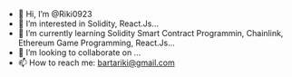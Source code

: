 - 👋 Hi, I’m @Riki0923
- 👀 I’m interested in  Solidity, React.Js...
- 🌱 I’m currently learning Solidity Smart Contract Programmin, Chainlink, Ethereum Game Programming, React.Js...
- 💞️ I’m looking to collaborate on ...
- 📫 How to reach me: bartariki@gmail.com

<!---
Riki0923/Riki0923 is a ✨ special ✨ repository because its `README.md` (this file) appears on your GitHub profile.
You can click the Preview link to take a look at your changes.
--->
